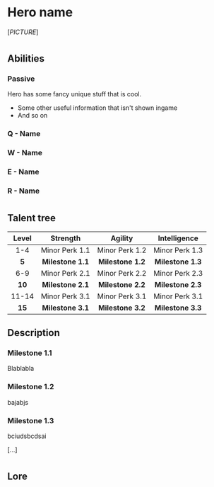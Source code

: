 # Hero name

[*PICTURE*]

# 

## Abilities

### Passive

Hero has some fancy unique stuff that is cool.

- Some other useful information that isn't shown ingame
- And so on

### Q - Name

### W - Name

### E - Name

### R - Name

# 

## Talent tree

| Level | Strength | Agility | Intelligence |
|:--------:|:--------:|:--------:|:--------:|
|1-4|Minor Perk 1.1|Minor Perk 1.2|Minor Perk 1.3|
|**5**|**Milestone 1.1**|**Milestone 1.2**|**Milestone 1.3**|
|6-9|Minor Perk 2.1|Minor Perk 2.2|Minor Perk 2.3|
|**10**|**Milestone 2.1**|**Milestone 2.2**|**Milestone 2.3**|
|11-14|Minor Perk 3.1|Minor Perk 3.1|Minor Perk 3.1|
|**15**|**Milestone 3.1**|**Milestone 3.2**|**Milestone 3.3**|

## Description

### Milestone 1.1

Blablabla

### Milestone 1.2

bajabjs

### Milestone 1.3

bciudsbcdsai

[...]

# 

## Lore